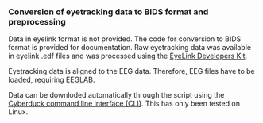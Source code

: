 ### Conversion of eyetracking data to BIDS format and preprocessing

Data in eyelink format is not provided. The code for conversion to BIDS format is provided for documentation. Raw eyetracking data was available in eyelink .edf files and was processed using the [EyeLink Developers Kit](https://www.sr-research.com/support/thread-13.html).

Eyetracking data is aligned to the EEG data. Therefore, EEG files have to be loaded, requiring [EEGLAB](https://sccn.ucsd.edu/eeglab/index.php). 

Data can be downloded automatically through the script using the [Cyberduck command line interface (CLI)](https://duck.sh/). This has only been tested on Linux. 
